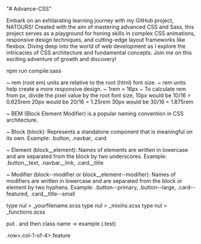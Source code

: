 "# Advance-CSS" 


Embark on an exhilarating learning journey with my GitHub project, NATOURS! Created with the aim of mastering advanced CSS and Sass, this project serves as a playground for honing skills in complex CSS animations, responsive design techniques, and cutting-edge layout frameworks like flexbox. Diving deep into the world of web development as I explore the intricacies of CSS architecture and fundamental concepts. Join me on this exciting adventure of growth and discovery!

<!-- To compile scss command line is -->
npm run compile:sass

<!-- Used rem instead of px: -->

~ rem (root em) units are relative to the root (html) font size.
~ rem units help create a more responsive design.
~ 1rem = 16px 
~ To calculate rem from px,  divide the pixel value by the root font size,
10px would be 10/16 = 0.625rem
20px would be 20/16 = 1.25rem
30px would be 30/16 = 1.875rem

<!-- Used BEM  -->

~ BEM (Block Element Modifier) is a popular naming convention in CSS architecture.

~ Block (block):
Represents a standalone component that is meaningful on its own. Example: .button, .navbar, .card

~ Element (block__element): Names of elements are written in lowercase and are separated from the block by two underscores.
Example: .button__text, .navbar__link, .card__title

~ Modifier (block--modifier or block__element--modifier): Names of modifiers are written in lowercase and are separated from the block or element by two hyphens.
Example: .button--primary, .button--large, .card--featured, .card__title--small

<!-- To create new empty files from cmd -->

type nul > _yourfilename.scss
type nul > _mixins.scss
type nul > _functions.scss

<!-- To write easily class in html -->

put . and then class name -> example (.test)

<!-- To write row and colum with class shortcut  -->

 .row>.col-1-of-4>.feature

